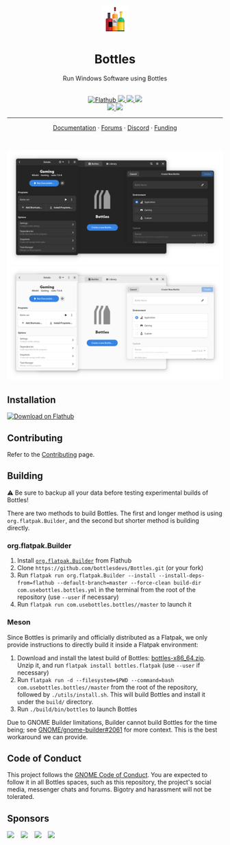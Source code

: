 <div align="center">
  <img src="https://raw.githubusercontent.com/bottlesdevs/Bottles/main/data/icons/hicolor/scalable/apps/com.usebottles.bottles.svg" width="64">
  <h1 align="center">Bottles</h1>
  <p align="center">Run Windows Software using Bottles</p>
</div>

<br/>

<div align="center">
  <a href="https://flathub.org/apps/com.usebottles.bottles">
    <img alt="Flathub" src="https://img.shields.io/flathub/downloads/com.usebottles.bottles" />
  </a>
  <a href="https://hosted.weblate.org/engage/bottles">
    <img src="https://hosted.weblate.org/widgets/bottles/-/bottles/svg-badge.svg" />
  </a>
  <a href="https://www.codefactor.io/repository/github/bottlesdevs/bottles/overview/main">
    <img src="https://www.codefactor.io/repository/github/bottlesdevs/bottles/badge/main" />
  </a>
  <a href="https://github.com/bottlesdevs/Bottles/blob/main/LICENSE">
    <img src="https://img.shields.io/badge/License-GPL--3.0-blue.svg">
  </a>
  <br>
  <a href="https://github.com/bottlesdevs/Bottles/actions">
    <img src="https://github.com/bottlesdevs/Bottles/workflows/Build%20release%20packages/badge.svg">
  </a>
  <a href="https://stopthemingmy.app" title="Please do not theme this app">
    <img src="https://stopthemingmy.app/badge.svg">
  </a>

  <hr />

  <a href="https://docs.usebottles.com">Documentation</a> ·
  <a href="https://forum.usebottles.com">Forums</a> · 
  <a href="https://discord.gg/wF4JAdYrTR">Discord</a> · 
  <a href="https://usebottles.com/funding">Funding</a>
</div>

<br/>

![Bottles Dark](docs/screenshot-dark.png#gh-dark-mode-only)![Bottles Light](docs/screenshot-light.png#gh-light-mode-only)

## Installation

<a href='https://flathub.org/apps/com.usebottles.bottles'><img width='240' alt='Download on Flathub' src='https://flathub.org/assets/badges/flathub-badge-en.png'/></a>

## Contributing

Refer to the [Contributing](CONTRIBUTING.md) page.

## Building

⚠️ Be sure to backup all your data before testing experimental builds of Bottles!

There are two methods to build Bottles. The first and longer method is using `org.flatpak.Builder`, and the second but shorter method is building directly.

### org.flatpak.Builder

1. Install [`org.flatpak.Builder`](https://github.com/flathub/org.flatpak.Builder) from Flathub
1. Clone `https://github.com/bottlesdevs/Bottles.git` (or your fork)
1. Run `flatpak run org.flatpak.Builder --install --install-deps-from=flathub --default-branch=master --force-clean build-dir com.usebottles.bottles.yml` in the terminal from the root of the repository (use `--user` if necessary)
1. Run `flatpak run com.usebottles.bottles//master` to launch it

### Meson

Since Bottles is primarily and officially distributed as a Flatpak, we only provide instructions to directly build it inside a Flatpak environment:

1. Download and install the latest build of Bottles: [bottles-x86_64.zip](https://nightly.link/bottlesdevs/Bottles/workflows/build_flatpak/main/bottles-x86_64.zip). Unzip it, and run `flatpak install bottles.flatpak` (use `--user` if necessary)
2. Run `flatpak run -d --filesystem=$PWD --command=bash com.usebottles.bottles//master` from the root of the repository, followed by `./utils/install.sh`. This will build Bottles and install it under the `build/` directory.
3. Run `./build/bin/bottles` to launch Bottles

Due to GNOME Builder limitations, Builder cannot build Bottles for the time being; see [GNOME/gnome-builder#2061](https://gitlab.gnome.org/GNOME/gnome-builder/-/issues/2061) for more context. This is the best workaround we can provide.

## Code of Conduct
This project follows the [GNOME Code of Conduct](https://wiki.gnome.org/Foundation/CodeOfConduct). You are expected to follow it in all Bottles spaces, such as this repository, the project's social media, messenger chats and forums. Bigotry and harassment will not be tolerated.

## Sponsors
<a href="https://www.jetbrains.com/?from=bottles"><img height="55" src="https://unifiedban.solutions/static/images/jetbrains-logos/jetbrains.png" /></a>&nbsp;&nbsp;&nbsp;
<a href="https://www.gitbook.com/?ref=bottles"><img height="55" src="https://www.gitbook.com/cdn-cgi/image/height=55,fit=contain,dpr=1,format=auto/https%3A%2F%2F2775338190-files.gitbook.io%2F~%2Ffiles%2Fv0%2Fb%2Fgitbook-x-prod.appspot.com%2Fo%2Fspaces%252FNkEGS7hzeqa35sMXQZ4X%252Flogo%252FTO5E3RjWKeaJmYYWMGWV%252Fspaces_gitbook_avatar-rectangle.png%3Falt%3Dmedia%26token%3Da34e957e-f044-4bee-abee-23946d2e9cfb" /></a>&nbsp;&nbsp;&nbsp;
<a href="https://www.linode.com/?from=bottles"><img height="48" src="https://usebottles.com/uploads/linode-brand.png" /></a>&nbsp;&nbsp;&nbsp;
<a href="https://appwrite.io?from=bottles"><img height="48" src="https://usebottles.com/uploads/built-with-appwrite.svg" /></a>

